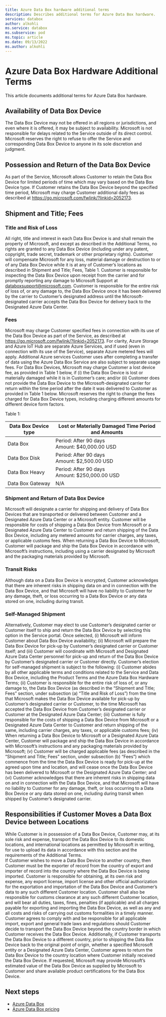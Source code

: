 ```yaml
---
title: Azure Data Box hardware additional terms 
description: Describes additional terms for Azure Data Box hardware.
services: databox
author: alkohli
ms.service: databox
ms.subservice: pod
ms.topic: article
ms.date: 09/13/2022
ms.author: alkohli
---
```

# Azure Data Box Hardware Additional Terms

This article documents additional terms for Azure Data Box hardware.

## Availability of Data Box Device

The Data Box Device may not be offered in all regions or jurisdictions, and even where it is offered, it may be subject to availability. Microsoft is not responsible for delays related to the Service outside of its direct control. Microsoft reserves the right to refuse to offer the Service and corresponding Data Box Device to anyone in its sole discretion and judgment.   

## Possession and Return of the Data Box Device

As part of the Service, Microsoft allows Customer to retain the Data Box Device for limited periods of time which may vary based on the Data Box Device type. If Customer retains the Data Box Device beyond the specified time period, Microsoft may charge Customer additional daily fees as described at https://go.microsoft.com/fwlink/?linkid=2052173.  

## Shipment and Title; Fees

### Title and Risk of Loss 

All right, title and interest in each Data Box Device is and shall remain the property of Microsoft, and except as described in the Additional Terms, no rights are granted to any Data Box Device (including under any patent, copyright, trade secret, trademark or other proprietary rights). Customer will compensate Microsoft for any loss, material damage or destruction to or of any Data Box Device while it is at any of Customer’s locations as described in Shipment and Title; Fees, Table 1.   Customer is responsible for inspecting the Data Box Device upon receipt from the carrier and for promptly reporting any damage to Microsoft Support at databoxsupport@microsoft.com.  Customer is responsible for the entire risk of loss of, or any damage to, the Data Box Device once it has been delivered by the carrier to Customer’s designated address until the Microsoft-designated carrier accepts the Data Box Device for delivery back to the Designated Azure Data Center.

### Fees

Microsoft may charge Customer specified fees in connection with its use of the Data Box Device as part of the Service, as described at https://go.microsoft.com/fwlink/?linkid=2052173. For clarity, Azure Storage and Azure IoT Hub are separate Azure Services, and if used (even in connection with its use of the Service), separate Azure metered fees will apply. Additional Azure services Customer uses after completing a transfer of data using the Azure Data Box Service are also subject to separate usage fees.  For Data Box Devices, Microsoft may charge Customer a lost device fee, as provided in Table 1 below, if (i) the Data Box Device is lost or materially damaged while it is in Customer’s care; and/or (ii) Customer does not provide the Data Box Device to the Microsoft-designated carrier for return within the time period after the date it was delivered to Customer as provided in Table 1 below.  Microsoft reserves the right to change the fees charged for Data Box Device types, including charging different amounts for different device form factors.

Table 1:

|Data Box Device type | Lost or Materially Damaged Time Period and Amounts|
|---------|---------|
|Data Box           |   Period: After 90 days<br> Amount: $40,000.00 USD  |
|Data Box Disk      |   Period: After 90 days<br> Amount: $2,500.00 USD      |
|Data Box Heavy     |   Period: After 90 days<br> Amount: $250,000.00 USD      |
|Data Box Gateway   |   N/A     |

### Shipment and Return of Data Box Device

Microsoft will designate a carrier for shipping and delivery of Data Box Devices that are transported or delivered between Customer and a Designated Azure Data Center or a Microsoft entity. Customer will be responsible for costs of shipping a Data Box Device from Microsoft or a Designated Azure Data Center to Customer and return shipping of the Data Box Device, including any metered amounts for carrier charges, any taxes, or applicable customs fees.  When returning a Data Box Device to Microsoft, Customer will package and ship the Data Box Device in accordance with Microsoft’s instructions, including using a carrier designated by Microsoft and the packaging materials provided by Microsoft.

### Transit Risks 
 
Although data on a Data Box Device is encrypted, Customer acknowledges that there are inherent risks in shipping data on and in connection with the Data Box Device, and that Microsoft will have no liability to Customer for any damage, theft, or loss occurring to a Data Box Device or any data stored on one, including during transit.

### Self-Managed Shipment

Alternatively, Customer may elect to use Customer’s designated carrier or Customer itself to ship and return the Data Box Device by selecting this option in the Service portal.  Once selected, (i) Microsoft will inform Customer about Data Box Device availability; (ii) Microsoft will prepare the Data Box Device for pick-up by Customer’s designated carrier or Customer itself; and (iii) Customer will coordinate with Microsoft and Designated Azure Data Center personnel for pick-up and return of the Data Box Device by Customer’s designated carrier or Customer directly.  Customer’s election for self-managed shipment is subject to the following: (i) Customer abides by all other applicable terms and conditions related to the Service and Data Box Device, including the Product Terms and the Azure Data Box Hardware Terms; (ii) Customer is responsible for the entire risk of loss of, or any damage to, the Data Box Device (as described in the “Shipment and Title; Fees” section, under subsection (a) “Title and Risk of Loss”) from the time that Microsoft makes the Data Box Device available for pick-up by Customer’s designated carrier or Customer, to the time Microsoft has accepted the Data Box Device from Customer’s designated carrier or Customer at the Designated Azure Data Center; (iii) Customer is fully responsible for the costs of shipping a Data Box Device from Microsoft or a Designated Azure Data Center to Customer and return shipping of the same, including carrier charges, any taxes, or applicable customs fees; (iv) When returning a Data Box Device to Microsoft or a Designated Azure Data Center, Customer will package and ship the Data Box Device in accordance with Microsoft’s instructions and any packaging materials provided by Microsoft; (v) Customer will be charged applicable fees (as described in the “Shipment and Title; Fees” section, under subsection (b) “Fees”) which commence from the time the Data Box Device is ready for pick-up at the agreed upon time and location, and will cease once the Data Box Device has been delivered to Microsoft or the Designated Azure Data Center; and (vi) Customer acknowledges that there are inherent risks in shipping data on and in connection with the Data Box Device, and that Microsoft will have no liability to Customer for any damage, theft, or loss occurring to a Data Box Device or any data stored on one, including during transit when shipped by Customer’s designated carrier.

## Responsibilities if Customer Moves a Data Box Device between Locations

While Customer is in possession of a Data Box Device, Customer may, at its sole risk and expense, transport the Data Box Device to its domestic locations, and international locations as permitted by Microsoft in writing, for use to upload its data in accordance with this section and the requirements of the Additional Terms.  
If Customer wishes to move a Data Box Device to another country, then Customer must be the exporter of record from the country of export and importer of record into the country where the Data Box Device is being imported. Customer is responsible for obtaining, at its own risk and expense, any export license, import license and other official authorization for the exportation and importation of the Data Box Device and Customer’s data to any such different Customer location.  Customer shall also be responsible for customs clearance at any such different Customer location, and will bear all duties, taxes, fines, penalties (if applicable) and all charges payable for exporting and importing the Data Box Device, as well as any and all costs and risks of carrying out customs formalities in a timely manner.  Customer agrees to comply with and be responsible for all applicable import, export and general trade laws and regulations should Customer decide to transport the Data Box Device beyond the country border in which Customer receives the Data Box Device.  Additionally, if Customer transports the Data Box Device to a different country, prior to shipping the Data Box Device back to the original point of origin, whether a specified Microsoft entity or a Designated Azure Data Center, Customer agrees to return the Data Box Device to the country location where Customer initially received the Data Box Device.  If requested, Microsoft may provide Microsoft’s estimated value of the Data Box Device as supplied by Microsoft to Customer and share available product certifications for the Data Box Device. 


## Next steps

- [Azure Data Box](data-box-overview.md)
- [Azure Data Box pricing](https://azure.microsoft.com/pricing/details/databox/)